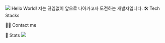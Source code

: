 <img src="https://capsule-render.vercel.app/api?type=waving&color=BDBDC8&height=150&section=header" />
Hello World!
저는 끊임없이 앞으로 나아가고자 도전하는 개발자입니다.
🛠️ Tech Stacks

    
    
    
    
🧑‍💻 Contact me

 

🏅 Stats
<img src="https://capsule-render.vercel.app/api?type=waving&color=BDBDC8&height=150&section=footer" />
